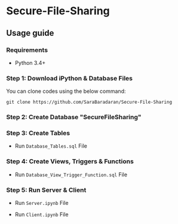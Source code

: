 # Secure-File-Sharing

## Usage guide

### Requirements
* Python 3.4+

### Step 1: Download iPython & Database Files
You can clone codes using the below command:
```
git clone https://github.com/SaraBaradaran/Secure-File-Sharing
```

### Step 2: Create Database "SecureFileSharing"

### Step 3: Create Tables 
  - Run `Database_Tables.sql` File

### Step 4: Create Views, Triggers & Functions 
  - Run `Database_View_Trigger_Function.sql` File

### Step 5: Run Server & Client
  - Run `Server.ipynb` File

  - Run `Client.ipynb` File
